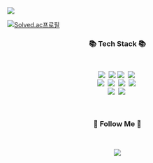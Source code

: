<img src="https://capsule-render.vercel.app/api?type=wave&color=auto&height=150&section=header"/>

[![Solved.ac프로필](http://mazassumnida.wtf/api/v2/generate_badge?boj=gun9311)](https://solved.ac/gun9311)

<h3 align="center">📚 Tech Stack 📚</h3>
<br>
<p align="center">
  <img src="https://img.shields.io/badge/html5-E34F26?style=flat-square&logo=html5&logoColor=white"/>&nbsp
  <img src="https://img.shields.io/badge/CSS3-1572B6?style=flat-square&logo=css3&logoColor=white"/>
  <img src="https://img.shields.io/badge/Python-3766AB?style=flat-square&logo=Python&logoColor=white"/></a>&nbsp 
  <img src="https://img.shields.io/badge/Javascript-ffb13b?style=flat-square&logo=javascript&logoColor=white"/></a>&nbsp 
  <br>
  <img src="https://img.shields.io/badge/Node.js-339933?style=flat-square&logo=Node.js&logoColor=white"/></a>&nbsp
  <img src="https://img.shields.io/badge/Express-000000?style=flat-square&logo=Express&logoColor=white"/></a>&nbsp
  <img src="https://img.shields.io/badge/NestJs-E0234E?style=flat-square&logo=NestJs&logoColor=white"/></a>&nbsp
  <img src="https://img.shields.io/badge/react-20232a?style=flat-square&logo=react&logoColor=white" />&nbsp
  <br>
  <img src="https://img.shields.io/badge/Mysql-E6B91E?style=flat-square&logo=MySql&logoColor=white"/></a>&nbsp 
  <img src="https://img.shields.io/badge/AWS-232F3E?style=flat-square&logo=AmazonAWS&logoColor=white"/></a>&nbsp 
</p>
<br>
<h3 align="center">🌈 Follow Me 🌈</h3>
<br>
<p align="center">
  <a href="mailto:gun9311@gmail.com"><img src="https://img.shields.io/badge/Gmail-d14836?style=flat-square&logo=Gmail&logoColor=white&link=gun9311@gmail.com"/></a>
</p>

